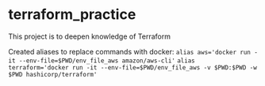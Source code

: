 # terraform_practice
This project is to deepen knowledge of Terraform

Created aliases to replace commands with docker:
`alias aws='docker run -it --env-file=$PWD/env_file_aws amazon/aws-cli'`
`alias terraform='docker run -it --env-file=$PWD/env_file_aws -v $PWD:$PWD -w $PWD hashicorp/terraform'`